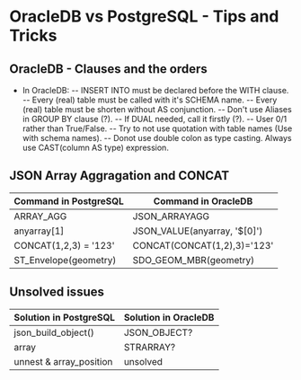 # OracleDB vs PostgreSQL - Tips and Tricks

## OracleDB - Clauses and the orders

- In OracleDB:
-- INSERT INTO must be declared before the WITH clause.
-- Every (real) table must be called with it's SCHEMA name.
-- Every (real) table must be shorten without AS conjunction.
-- Don't use Aliases in GROUP BY clause (?).
-- If DUAL needed, call it firstly (?).
-- User 0/1 rather than True/False.
-- Try to not use quotation with table names (Use with schema names).
-- Donot use double colon as type casting. Always use CAST(column AS type) expression.

## JSON Array Aggragation and CONCAT

**Command in PostgreSQL** | **Command in OracleDB**
--- | ---
ARRAY_AGG | JSON_ARRAYAGG
anyarray[1] | JSON_VALUE(anyarray, '$[0]')
CONCAT(1,2,3) = '123' | CONCAT(CONCAT(1,2),3)='123'
ST_Envelope(geometry) | SDO_GEOM_MBR(geometry)

## Unsolved issues

**Solution in PostgreSQL** | **Solution in OracleDB**
--- | ---
json_build_object() | JSON_OBJECT?
array | STRARRAY?
unnest & array_position | unsolved